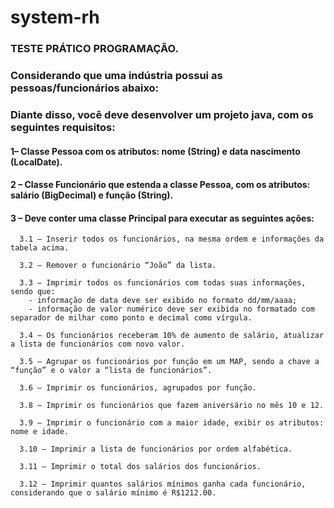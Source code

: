 # system-rh

### TESTE PRÁTICO PROGRAMAÇÃO.

### Considerando que uma indústria possui as pessoas/funcionários abaixo:

### Diante disso, você deve desenvolver um projeto java, com os seguintes requisitos:

#### 1– Classe Pessoa com os atributos: nome (String) e data nascimento (LocalDate).

#### 2 – Classe Funcionário que estenda a classe Pessoa, com os atributos: salário (BigDecimal) e função (String).

#### 3 – Deve conter uma classe Principal para executar as seguintes ações:

      3.1 – Inserir todos os funcionários, na mesma ordem e informações da tabela acima.
      
      3.2 – Remover o funcionário “João” da lista.
      
      3.3 – Imprimir todos os funcionários com todas suas informações, sendo que:
        - informação de data deve ser exibido no formato dd/mm/aaaa;
        - informação de valor numérico deve ser exibida no formatado com separador de milhar como ponto e decimal como vírgula.
        
      3.4 – Os funcionários receberam 10% de aumento de salário, atualizar a lista de funcionários com novo valor.
      
      3.5 – Agrupar os funcionários por função em um MAP, sendo a chave a “função” e o valor a “lista de funcionários”.
      
      3.6 – Imprimir os funcionários, agrupados por função.
      
      3.8 – Imprimir os funcionários que fazem aniversário no mês 10 e 12.
      
      3.9 – Imprimir o funcionário com a maior idade, exibir os atributos: nome e idade.
      
      3.10 – Imprimir a lista de funcionários por ordem alfabética.
      
      3.11 – Imprimir o total dos salários dos funcionários.
      
      3.12 – Imprimir quantos salários mínimos ganha cada funcionário, considerando que o salário mínimo é R$1212.00.
